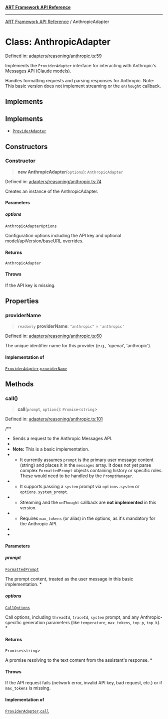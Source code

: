 [**ART Framework API Reference**](../README.md)

***

[ART Framework API Reference](../README.md) / AnthropicAdapter

# Class: AnthropicAdapter

Defined in: [adapters/reasoning/anthropic.ts:59](https://github.com/hashangit/ART/blob/f4539b852e546bb06f1cc8c56173d3ccfb0ad7fa/src/adapters/reasoning/anthropic.ts#L59)

Implements the `ProviderAdapter` interface for interacting with Anthropic's
Messages API (Claude models).

Handles formatting requests and parsing responses for Anthropic.
Note: This basic version does not implement streaming or the `onThought` callback.

## Implements

## Implements

- [`ProviderAdapter`](../interfaces/ProviderAdapter.md)

## Constructors

### Constructor

> **new AnthropicAdapter**(`options`): `AnthropicAdapter`

Defined in: [adapters/reasoning/anthropic.ts:74](https://github.com/hashangit/ART/blob/f4539b852e546bb06f1cc8c56173d3ccfb0ad7fa/src/adapters/reasoning/anthropic.ts#L74)

Creates an instance of the AnthropicAdapter.

#### Parameters

##### options

`AnthropicAdapterOptions`

Configuration options including the API key and optional model/apiVersion/baseURL overrides.

#### Returns

`AnthropicAdapter`

#### Throws

If the API key is missing.

## Properties

### providerName

> `readonly` **providerName**: `"anthropic"` = `'anthropic'`

Defined in: [adapters/reasoning/anthropic.ts:60](https://github.com/hashangit/ART/blob/f4539b852e546bb06f1cc8c56173d3ccfb0ad7fa/src/adapters/reasoning/anthropic.ts#L60)

The unique identifier name for this provider (e.g., 'openai', 'anthropic').

#### Implementation of

[`ProviderAdapter`](../interfaces/ProviderAdapter.md).[`providerName`](../interfaces/ProviderAdapter.md#providername)

## Methods

### call()

> **call**(`prompt`, `options`): `Promise`\<`string`\>

Defined in: [adapters/reasoning/anthropic.ts:101](https://github.com/hashangit/ART/blob/f4539b852e546bb06f1cc8c56173d3ccfb0ad7fa/src/adapters/reasoning/anthropic.ts#L101)

/**
 * Sends a request to the Anthropic Messages API.
 *
 * **Note:** This is a basic implementation.
 * - It currently assumes `prompt` is the primary user message content (string) and places it in the `messages` array. It does not yet parse complex `FormattedPrompt` objects containing history or specific roles. These would need to be handled by the `PromptManager`.
 * - It supports passing a `system` prompt via `options.system` or `options.system_prompt`.
 * - Streaming and the `onThought` callback are **not implemented** in this version.
 * - Requires `max_tokens` (or alias) in the options, as it's mandatory for the Anthropic API.
 *
 *

#### Parameters

##### prompt

[`FormattedPrompt`](../type-aliases/FormattedPrompt.md)

The prompt content, treated as the user message in this basic implementation.
 *

##### options

[`CallOptions`](../interfaces/CallOptions.md)

Call options, including `threadId`, `traceId`, `system` prompt, and any Anthropic-specific generation parameters (like `temperature`, `max_tokens`, `top_p`, `top_k`).
 *

#### Returns

`Promise`\<`string`\>

A promise resolving to the text content from the assistant's response.
 *

#### Throws

If the API request fails (network error, invalid API key, bad request, etc.) or if `max_tokens` is missing.

#### Implementation of

[`ProviderAdapter`](../interfaces/ProviderAdapter.md).[`call`](../interfaces/ProviderAdapter.md#call)
